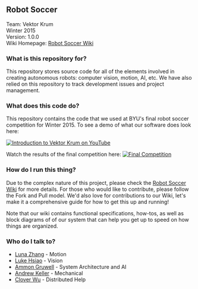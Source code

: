 ## Robot Soccer ##

Team: Vektor Krum<br>
Winter 2015<br>
Version: 1.0.0<br>
Wiki Homepage: [Robot Soccer Wiki](https://github.com/lukehsiao/RobotSoccer/wiki)<br>

### What is this repository for? ###
This repository stores source code for all of the elements involved in creating autonomous robots: computer vision, motion, AI, etc. We have also relied on this repository to track development issues and project management.

### What does this code do? ###
This repository contains the code that we used at BYU's final robot soccer competition for Winter 2015. To see a demo of what our software does look here:  
 
[![Introduction to Vektor Krum on YouTube](https://raw.githubusercontent.com/lukehsiao/RobotSoccer/master/Simulation/intro_screen.PNG)](https://youtu.be/YhW_4Sq4YVQ)

Watch the results of the final competition here:
[![Final Competition](https://raw.githubusercontent.com/lukehsiao/RobotSoccer/master/Simulation/final_screen.PNG)](https://youtu.be/CD5W8l1yd7A)

### How do I run this thing? ###
Due to the complex nature of this project, please check the [Robot Soccer Wiki](https://github.com/lukehsiao/RobotSoccer/wiki) for more details. For those who would like to contribute, please follow the Fork and Pull model. We'd also love for contributions to our Wiki, let's make it a comprehensive guide for how to get this up and running!

Note that our wiki contains functional specifications, how-tos, as well as block diagrams of of our system that can help you get up to speed on how things are organized.  

### Who do I talk to? ###

* [Luna Zhang](https://github.com/waffle555) - Motion
* [Luke Hsiao](https://github.com/lukehsiao) - Vision
* [Ammon Gruwell](https://github.com/gruwella) - System Architecture and AI
* [Andrew Keller](https://github.com/andrewmkeller9) - Mechanical
* [Clover Wu](https://github.com/wuxiaob3) - Distributed Help
